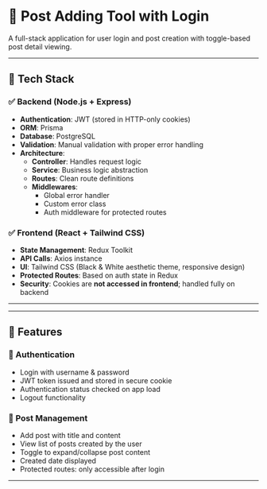 # 📝 Post Adding Tool with Login

A full-stack application for user login and post creation with toggle-based post detail viewing.

---

## 🔧 Tech Stack

### ✅ Backend (Node.js + Express)
- **Authentication**: JWT (stored in HTTP-only cookies)
- **ORM**: Prisma
- **Database**: PostgreSQL
- **Validation**: Manual validation with proper error handling
- **Architecture**:
  - **Controller**: Handles request logic
  - **Service**: Business logic abstraction
  - **Routes**: Clean route definitions
  - **Middlewares**:
    - Global error handler
    - Custom error class
    - Auth middleware for protected routes

### ✅ Frontend (React + Tailwind CSS)
- **State Management**: Redux Toolkit
- **API Calls**: Axios instance
- **UI**: Tailwind CSS (Black & White aesthetic theme, responsive design)
- **Protected Routes**: Based on auth state in Redux
- **Security**: Cookies are **not accessed in frontend**; handled fully on backend

---


---

## 🚀 Features

### 👤 Authentication
- Login with username & password
- JWT token issued and stored in secure cookie
- Authentication status checked on app load
- Logout functionality

### 📝 Post Management
- Add post with title and content
- View list of posts created by the user
- Toggle to expand/collapse post content
- Created date displayed
- Protected routes: only accessible after login

---
